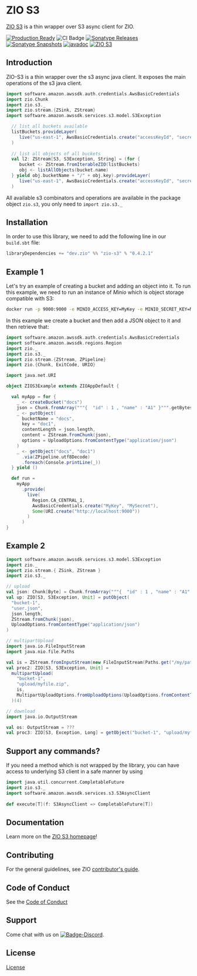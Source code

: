 [//]: # (This file was autogenerated using `zio-sbt-website` plugin via `sbt generateReadme` command.)
[//]: # (So please do not edit it manually. Instead, change "docs/index.md" file or sbt setting keys)
[//]: # (e.g. "readmeDocumentation" and "readmeSupport".)

# ZIO S3

[ZIO S3](https://github.com/zio/zio-s3) is a thin wrapper over S3 async client for ZIO.

[![Production Ready](https://img.shields.io/badge/Project%20Stage-Production%20Ready-brightgreen.svg)](https://github.com/zio/zio/wiki/Project-Stages) ![CI Badge](https://github.com/zio/zio-s3/workflows/CI/badge.svg) [![Sonatype Releases](https://img.shields.io/nexus/r/https/oss.sonatype.org/dev.zio/zio-s3_2.13.svg?label=Sonatype%20Release)](https://oss.sonatype.org/content/repositories/releases/dev/zio/zio-s3_2.13/) [![Sonatype Snapshots](https://img.shields.io/nexus/s/https/oss.sonatype.org/dev.zio/zio-s3_2.13.svg?label=Sonatype%20Snapshot)](https://oss.sonatype.org/content/repositories/snapshots/dev/zio/zio-s3_2.13/) [![javadoc](https://javadoc.io/badge2/dev.zio/zio-s3-docs_2.13/javadoc.svg)](https://javadoc.io/doc/dev.zio/zio-s3-docs_2.13) [![ZIO S3](https://img.shields.io/github/stars/zio/zio-s3?style=social)](https://github.com/zio/zio-s3)

## Introduction

ZIO-S3 is a thin wrapper over the s3 async java client. It exposes the main operations of the s3 java client.

```scala
import software.amazon.awssdk.auth.credentials.AwsBasicCredentials
import zio.Chunk
import zio.s3._
import zio.stream.{ZSink, ZStream}
import software.amazon.awssdk.services.s3.model.S3Exception

  // list all buckets available  
  listBuckets.provideLayer(
     live("us-east-1", AwsBasicCredentials.create("accessKeyId", "secretAccessKey"))
  )
  
  // list all objects of all buckets
  val l2: ZStream[S3, S3Exception, String] = (for {
     bucket <- ZStream.fromIterableZIO(listBuckets) 
     obj <- listAllObjects(bucket.name)
  } yield obj.bucketName + "/" + obj.key).provideLayer(
     live("us-east-1", AwsBasicCredentials.create("accessKeyId", "secretAccessKey"))
  )  
```

All available s3 combinators and operations are available in the package object `zio.s3`, you only need to `import zio.s3._`

## Installation

In order to use this library, we need to add the following line in our `build.sbt` file:

```scala
libraryDependencies += "dev.zio" %% "zio-s3" % "0.4.2.1" 
```

## Example 1

Let's try an example of creating a bucket and adding an object into it. To run this example, we need to run an instance of _Minio_ which is object storage compatible with S3:

```bash
docker run -p 9000:9000 -e MINIO_ACCESS_KEY=MyKey -e MINIO_SECRET_KEY=MySecret minio/minio  server --compat /data
```

In this example we create a bucket and then add a JSON object to it and then retrieve that:

```scala
import software.amazon.awssdk.auth.credentials.AwsBasicCredentials
import software.amazon.awssdk.regions.Region
import zio._
import zio.s3._
import zio.stream.{ZStream, ZPipeline}
import zio.{Chunk, ExitCode, URIO}

import java.net.URI

object ZIOS3Example extends ZIOAppDefault {

  val myApp = for {
    _ <- createBucket("docs")
    json = Chunk.fromArray("""{  "id" : 1 , "name" : "A1" }""".getBytes)
    _ <- putObject(
      bucketName = "docs",
      key = "doc1",
      contentLength = json.length,
      content = ZStream.fromChunk(json),
      options = UploadOptions.fromContentType("application/json")
    )
    _ <- getObject("docs", "doc1")
      .via(ZPipeline.utf8Decode)
      .foreach(Console.printLine(_))
  } yield ()

  def run =
    myApp
      .provide(
        live(
          Region.CA_CENTRAL_1,
          AwsBasicCredentials.create("MyKey", "MySecret"),
          Some(URI.create("http://localhost:9000"))
        )
      )
}
```

## Example 2

```scala
import software.amazon.awssdk.services.s3.model.S3Exception
import zio._
import zio.stream.{ ZSink, ZStream }
import zio.s3._

// upload
val json: Chunk[Byte] = Chunk.fromArray("""{  "id" : 1 , "name" : "A1" }""".getBytes)
val up: ZIO[S3, S3Exception, Unit] = putObject(
  "bucket-1",
  "user.json",
  json.length,
  ZStream.fromChunk(json),
  UploadOptions.fromContentType("application/json")
)

// multipartUpload 
import java.io.FileInputStream
import java.nio.file.Paths

val is = ZStream.fromInputStream(new FileInputStream(Paths.get("/my/path/to/myfile.zip").toFile))
val proc2: ZIO[S3, S3Exception, Unit] =
  multipartUpload(
    "bucket-1",
    "upload/myfile.zip",
    is,
    MultipartUploadOptions.fromUploadOptions(UploadOptions.fromContentType("application/zip"))
  )(4)

// download
import java.io.OutputStream

val os: OutputStream = ???
val proc3: ZIO[S3, Exception, Long] = getObject("bucket-1", "upload/myfile.zip").run(ZSink.fromOutputStream(os))
```

## Support any commands?

If you need a method which is not wrapped by the library, you can have access to underlying S3 client in a safe manner by using

```scala
import java.util.concurrent.CompletableFuture
import zio.s3._
import software.amazon.awssdk.services.s3.S3AsyncClient
 
def execute[T](f: S3AsyncClient => CompletableFuture[T]) 
```

## Documentation

Learn more on the [ZIO S3 homepage](https://zio.dev/zio-s3/)!

## Contributing

For the general guidelines, see ZIO [contributor's guide](https://zio.dev/about/contributing).

## Code of Conduct

See the [Code of Conduct](https://zio.dev/about/code-of-conduct)

## Support

Come chat with us on [![Badge-Discord]][Link-Discord].

[Badge-Discord]: https://img.shields.io/discord/629491597070827530?logo=discord "chat on discord"
[Link-Discord]: https://discord.gg/2ccFBr4 "Discord"

## License

[License](LICENSE)
